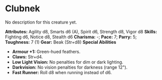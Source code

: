 # Clubnek

No description for this creature yet.

**Attributes:** Agility d8, Smarts d6 (A), Spirit d6, Strength d8, Vigor
d8
**Skills:** Fighting d6, Notice d8, Stealth d6
**Charisma:** -; **Pace:** 7; **Parry:** 5; **Toughness:** 7 (1)
**Gear:** Beak (Str+d8)
**Special Abilities**

- **Armour +1:** Green-hued feathers.
- **Claws:** Str+d4.
- **Low Light Vision:** No penalties for dim or dark lighting.
- **Darkvision:** No vision penalties for darkness (range 12").
- **Fast Runner:** Roll d8 when running instead of d6.
